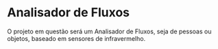 # Analisador de Fluxos

O projeto em questão será um Analisador de Fluxos, seja de pessoas ou objetos, baseado em sensores de infravermelho.

